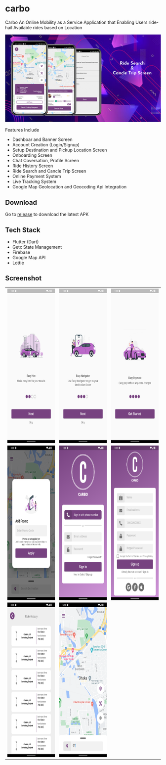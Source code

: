 # carbo

Carbo An Online Mobility as a Service Application that Enabling Users ride-hail Available rides based on Location

<P align="center">
  <img src="https://github.com/AYOMITIDE-OAJ/cargoshare/blob/main/screenshot/screenshot_featuregraphic.png"/>
</p>

Features Include

* Dashboar and Banner Screen
* Account Creation (Login/Signup)
* Setup Destination and Pickup Location Screen
* Onboarding Screen
* Chat Coversation, Profile Screen
* Ride History Screen
* Ride Search and Cancle Trip Screen
* Online Payment System
* Live Tracking System
* Google Map Geolocation and Geocoding Api Integration

## Download
Go to [release]("https://github.com/AYOMITIDE-OAJ/cargoshare/releases") to download the latest APK

## Tech Stack
- Flutter (Dart)
- Getx State Management
- Firebase
- Google Map API
- Lottie

## Screenshot 

<table>
  <tr>
    <td>
      <img src="https://github.com/AYOMITIDE-OAJ/cargoshare/blob/main/screenshot/carbo_01.png" width="250" height="500"/>  
    </td>
    <td>
      <img src="https://github.com/AYOMITIDE-OAJ/cargoshare/blob/main/screenshot/cargoshare_02.png" width="250" height="500"/>  
    </td>
    <td>
      <img src="https://github.com/AYOMITIDE-OAJ/cargoshare/blob/main/screenshot/cargoshare_03.png" width="250" height="500"/>  
    </td>
  </tr>
  <tr>
    <td>
      <img src="https://github.com/AYOMITIDE-OAJ/cargoshare/blob/main/screenshot/cargoshare_04.png" width="250" height="500"/>  
    </td>
     <td>
      <img src="https://github.com/AYOMITIDE-OAJ/cargoshare/blob/main/screenshot/cargoshare_05.png" width="250" height="500"/>  
    </td>
    <td>
      <img src="https://github.com/AYOMITIDE-OAJ/cargoshare/blob/main/screenshot/carbo_06.png" width="250" height="500"/>  
     </td> 
   </tr>
   <tr>
     <td>
      <img src="https://github.com/AYOMITIDE-OAJ/cargoshare/blob/main/screenshot/carbo_08.png" width="250" height="500"/>
    </td>
    <td>
      <img src="https://github.com/AYOMITIDE-OAJ/cargoshare/blob/main/screenshot/cargoshare_09.png" width="250" height="500"/>  
     </td> 
    
   </tr>
  
</table>


